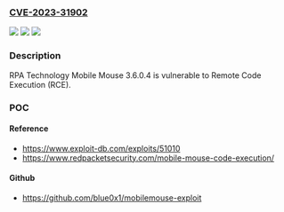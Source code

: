 ### [CVE-2023-31902](https://cve.mitre.org/cgi-bin/cvename.cgi?name=CVE-2023-31902)
![](https://img.shields.io/static/v1?label=Product&message=n%2Fa&color=blue)
![](https://img.shields.io/static/v1?label=Version&message=n%2Fa&color=blue)
![](https://img.shields.io/static/v1?label=Vulnerability&message=n%2Fa&color=brighgreen)

### Description

RPA Technology Mobile Mouse 3.6.0.4 is vulnerable to Remote Code Execution (RCE).

### POC

#### Reference
- https://www.exploit-db.com/exploits/51010
- https://www.redpacketsecurity.com/mobile-mouse-code-execution/

#### Github
- https://github.com/blue0x1/mobilemouse-exploit

